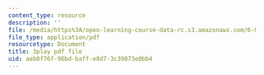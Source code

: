 ```yaml
---
content_type: resource
description: ''
file: /media/https%3A/open-learning-course-data-rc.s3.amazonaws.com/6-034-artificial-intelligence-fall-2010/aeb0f76f96bdbaffe8d73c39073e0bb4_iusTmgQyZ44.pdf
file_type: application/pdf
resourcetype: Document
title: 3play pdf file
uid: aeb0f76f-96bd-baff-e8d7-3c39073e0bb4
---
```

